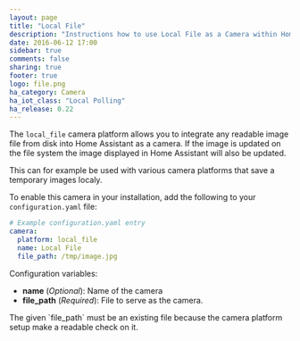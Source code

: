 ```yaml
---
layout: page
title: "Local File"
description: "Instructions how to use Local File as a Camera within Home Assistant."
date: 2016-06-12 17:00
sidebar: true
comments: false
sharing: true
footer: true
logo: file.png
ha_category: Camera
ha_iot_class: "Local Polling"
ha_release: 0.22
---
```


The `local_file` camera platform allows you to integrate any readable image file from disk into Home Assistant as a camera. If the image is updated on the file system the image displayed in Home Assistant will also be updated.

This can for example be used with various camera platforms that save a temporary images localy.

To enable this camera in your installation, add the following to your `configuration.yaml` file:

```yaml
# Example configuration.yaml entry
camera:
  platform: local_file
  name: Local File
  file_path: /tmp/image.jpg
```

Configuration variables:

 - **name** (*Optional*): Name of the camera
 - **file_path** (*Required*): File to serve as the camera.
 
<p class='note'>
The given `file_path` must be an existing file because the camera platform setup make a readable check on it.
</p>


